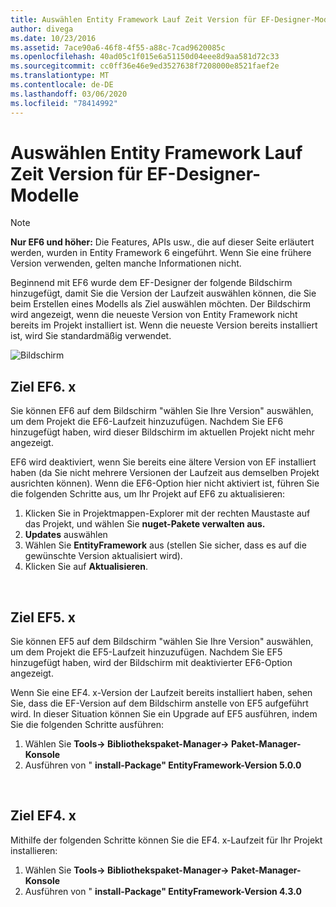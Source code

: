 ```yaml
---
title: Auswählen Entity Framework Lauf Zeit Version für EF-Designer-Modelle EF6
author: divega
ms.date: 10/23/2016
ms.assetid: 7ace90a6-46f8-4f55-a88c-7cad9620085c
ms.openlocfilehash: 40ad05c1f015e6a51150d04eee8d9aa581d72c33
ms.sourcegitcommit: cc0ff36e46e9ed3527638f7208000e8521faef2e
ms.translationtype: MT
ms.contentlocale: de-DE
ms.lasthandoff: 03/06/2020
ms.locfileid: "78414992"
---
```

# <a name="selecting-entity-framework-runtime-version-for-ef-designer-models"></a>Auswählen Entity Framework Lauf Zeit Version für EF-Designer-Modelle
> [!NOTE]
> **Nur EF6 und höher:** Die Features, APIs usw., die auf dieser Seite erläutert werden, wurden in Entity Framework 6 eingeführt. Wenn Sie eine frühere Version verwenden, gelten manche Informationen nicht.

Beginnend mit EF6 wurde dem EF-Designer der folgende Bildschirm hinzugefügt, damit Sie die Version der Laufzeit auswählen können, die Sie beim Erstellen eines Modells als Ziel auswählen möchten. Der Bildschirm wird angezeigt, wenn die neueste Version von Entity Framework nicht bereits im Projekt installiert ist. Wenn die neueste Version bereits installiert ist, wird Sie standardmäßig verwendet.

![Bildschirm](~/ef6/media/screen.png)


## <a name="targeting-ef6x"></a>Ziel EF6. x

Sie können EF6 auf dem Bildschirm "wählen Sie Ihre Version" auswählen, um dem Projekt die EF6-Laufzeit hinzuzufügen. Nachdem Sie EF6 hinzugefügt haben, wird dieser Bildschirm im aktuellen Projekt nicht mehr angezeigt.

EF6 wird deaktiviert, wenn Sie bereits eine ältere Version von EF installiert haben (da Sie nicht mehrere Versionen der Laufzeit aus demselben Projekt ausrichten können). Wenn die EF6-Option hier nicht aktiviert ist, führen Sie die folgenden Schritte aus, um Ihr Projekt auf EF6 zu aktualisieren:

1.  Klicken Sie in Projektmappen-Explorer mit der rechten Maustaste auf das Projekt, und wählen Sie **nuget-Pakete verwalten aus.**
2.  **Updates** auswählen
3.  Wählen Sie **EntityFramework** aus (stellen Sie sicher, dass es auf die gewünschte Version aktualisiert wird).
4.  Klicken Sie auf **Aktualisieren**.

 

## <a name="targeting-ef5x"></a>Ziel EF5. x

Sie können EF5 auf dem Bildschirm "wählen Sie Ihre Version" auswählen, um dem Projekt die EF5-Laufzeit hinzuzufügen. Nachdem Sie EF5 hinzugefügt haben, wird der Bildschirm mit deaktivierter EF6-Option angezeigt.

Wenn Sie eine EF4. x-Version der Laufzeit bereits installiert haben, sehen Sie, dass die EF-Version auf dem Bildschirm anstelle von EF5 aufgeführt wird. In dieser Situation können Sie ein Upgrade auf EF5 ausführen, indem Sie die folgenden Schritte ausführen:

1.  Wählen Sie **Tools-&gt; Bibliothekspaket-Manager-&gt; Paket-Manager-Konsole**
2.  Ausführen von " **install-Package" EntityFramework-Version 5.0.0**

 

## <a name="targeting-ef4x"></a>Ziel EF4. x

Mithilfe der folgenden Schritte können Sie die EF4. x-Laufzeit für Ihr Projekt installieren:

1.  Wählen Sie **Tools-&gt; Bibliothekspaket-Manager-&gt; Paket-Manager-Konsole**
2.  Ausführen von " **install-Package" EntityFramework-Version 4.3.0**
